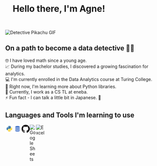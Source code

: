 <div id="user-content-toc">
  <ul align="left" style="list-style: none;">
    <summary>
      <h1> Hello there, I'm Agne!</h1> <br>
    </summary>
  </ul>
</div>

![Detective Pikachu GIF](https://media.giphy.com/media/NS7gPxeumewkWDOIxi/giphy.gif)
## On a path to become a data detective :female_detective:
🤓 I have loved math since a young age.<br>
📈 During my bachelor studies, I discovered a growing fascination for analytics. <br>
💻 I'm currently enrolled in the Data Analytics course at Turing College.  <br>
🌱 Right now, I'm learning more about Python libraries.  <br>
👔 Currently, I work as a CS TL at eneba. <br>
⚡ Fun fact - I can talk a little bit in Japanese. 🎌 <br>

## Languages and Tools I'm learning to use
<img align="left" alt="python" width="26px" src="https://raw.githubusercontent.com/github/explore/80688e429a7d4ef2fca1e82350fe8e3517d3494d/topics/python/python.png" />
<img align="left" alt="SQL" width="26px" src="https://raw.githubusercontent.com/github/explore/80688e429a7d4ef2fca1e82350fe8e3517d3494d/topics/sql/sql.png" />
<img align="left" alt="GitHub" width="26px" src="https://raw.githubusercontent.com/github/explore/78df643247d429f6cc873026c0622819ad797942/topics/github/github.png" />
<img align="left" alt="Google Sheets" width="20px" src="https://upload.wikimedia.org/wikipedia/commons/thumb/3/30/Google_Sheets_logo_%282014-2020%29.svg/49px-Google_Sheets_logo_%282014-2020%29.svg.png" />
<img align="left" alt="Excel" width="28px" src="https://upload.wikimedia.org/wikipedia/commons/thumb/3/34/Microsoft_Office_Excel_%282019%E2%80%93present%29.svg/120px-Microsoft_Office_Excel_%282019%E2%80%93present%29.svg.png" /> 
